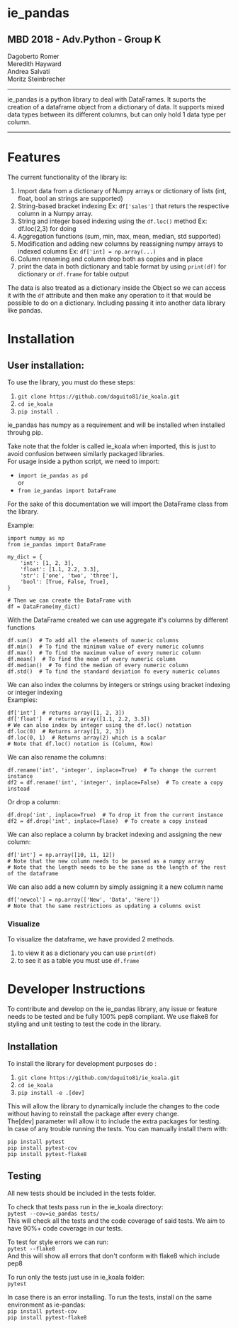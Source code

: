 # ie_pandas
## MBD 2018 - Adv.Python - Group K

Dagoberto Romer  
Meredith Hayward  
Andrea Salvati  
Moritz Steinbrecher

***

ie_pandas is a python library to deal with DataFrames. It suports the creation of a dataframe object from a dictionary of data. It supports mixed data types between its different columns, but can only hold 1 data type per column.

***
# Features
The current functionality of the library is:
1) Import data from a dictionary of Numpy arrays or dictionary of lists (int, float, bool an strings are supported)
2) String-based bracket indexing Ex: `df['sales']` that returs the respective column in a Numpy array.
3) String and integer based indexing using the `df.loc()` method Ex: df.loc(2,3) for doing 
4) Aggregation functions (sum, min, max, mean, median, std supported)
5) Modification and adding new columns by reassigning numpy arrays to indexed columns Ex: `df['int] = np.array(...)`
6) Column renaming and column drop both as copies and in place
7) print the data in both dictionary and table format by using `print(df)` for dictionary or `df.frame` for table output

The data is also treated as a dictionary inside the Object so we can access it with the `df` attribute and then make any operation to it that would be possible to do on a dictionary. Including passing it into another data library like pandas.

# Installation
## User installation:

To use the library, you must do these steps:  
1) `git clone https://github.com/daguito81/ie_koala.git`
2) `cd ie_koala`
3) `pip install .`

ie_pandas has numpy as a requirement and will be installed when installed throuhg pip.  

Take note that the folder is called ie_koala when imported, this is just to avoid confusion between similarly packaged libraries.  
For usage inside a python script, we need to import:  
* `import ie_pandas as pd`  
or  
* `from ie_pandas import DataFrame`  

For the sake of this documentation we will import the DataFrame class from the library. 

Example:  
```
import numpy as np
from ie_pandas import DataFrame

my_dict = {
    'int': [1, 2, 3],
    'float': [1.1, 2.2, 3.3],
    'str': ['one', 'two', 'three'],
    'bool': [True, False, True],
}

# Then we can create the DataFrame with
df = DataFrame(my_dict)
```
With the DataFrame created we can use aggregate it's columns by different functions
```
df.sum()  # To add all the elements of numeric columns
df.min()  # To find the minimum value of every numeric columns
df.max()  # To find the maximum value of every numeric column
df.mean()  # To find the mean of every numeric column
df.median()  # To find the median of every numeric column
df.std()  # To find the standard deviation fo every numeric columns
```
We can also index the columns by integers or strings using bracket indexing or integer indexing  
Examples:  
```
df['int']  # returns array([1, 2, 3])
df['float']  # returns array([1.1, 2.2, 3.3])
# We can also index by integer using the df.loc() notation
df.loc(0)  # Returns array([1, 2, 3])
df.loc(0, 1)  # Returns array(2) which is a scalar
# Note that df.loc() notation is (Column, Row)
```

We can also rename the columns:  
```
df.rename('int', 'integer', inplace=True)  # To change the current instance
df2 = df.rename('int', 'integer', inplace=False)  # To create a copy instead
```
Or drop a column:
```
df.drop('int', inplace=True)  # To drop it from the current instance
df2 = df.drop('int', inplace=Flase)  # To create a copy instead
```
We can also replace a column by bracket indexing and assigning the new column:
```
df['int'] = np.array([10, 11, 12])
# Note that the new column needs to be passed as a numpy array
# Note that the length needs to be the same as the length of the rest of the dataframe
```
We can also add a new column by simply assigning it a new column name
```
df['newcol'] = np.array(['New', 'Data', 'Here'])
# Note that the same restrictions as updating a columns exist
```
### Visualize
To visualize the dataframe, we have provided 2 methods.  
1) to view it as a dictionary you can use `print(df)`
2) to see it as a table you must use `df.frame`

# Developer Instructions
To contribute and develop on the ie_pandas library, any issue or feature needs to be tested and be fully 100% pep8 compliant. We use flake8 for styling and unit testing to test the code in the library.  

## Installation
To install the library for development purposes do :
1) `git clone https://github.com/daguito81/ie_koala.git`
2) `cd ie_koala`
3) `pip install -e .[dev]`

This will allow the library to dynamically include the changes to the code without having to reinstall the package after every change.  
The[dev] parameter will allow it to include the extra packages for testing.  
In case of any trouble running the tests. You can manually install them with:  
```
pip install pytest
pip install pytest-cov
pip install pytest-flake8
```

## Testing
All new tests should be included in the tests folder.

To check that tests pass run in the ie_koala directory:  
`pytest --cov=ie_pandas tests/`  
This will check all the tests and the code coverage of said tests.
We aim to have 90%+ code coverage in our tests.  

To test for style errors we can run:  
`pytest --flake8`  
And this will show all errors that don't conform with flake8 which include pep8

To run only the tests just use in ie_koala folder:  
`pytest`

In case there is an error installing. To run the tests, install on the same environment as ie-pandas:  
`pip install pytest-cov`  
`pip install pytest-flake8`